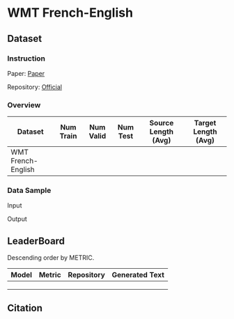 # WMT French-English

## Dataset

### Instruction

Paper: [Paper]()

Repository: [Official]()



### Overview

| Dataset            | Num Train | Num Valid | Num Test | Source Length (Avg) | Target Length (Avg) |
| ------------------ | --------- | --------- | -------- | ------------------- | ------------------- |
| WMT French-English |           |           |          |                     |                     |

### Data Sample

Input

> 

Output

> 

## LeaderBoard

Descending order by METRIC.

| Model | Metric | Repository | Generated Text |
| ----- | ------ | ---------- | -------------- |
|       |        |            |                |
|       |        |            |                |
|       |        |            |                |

## Citation

```
 
```
